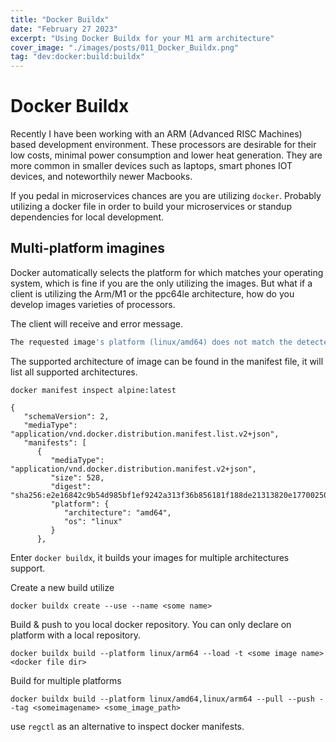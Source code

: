 ```yaml
---
title: "Docker Buildx"
date: "February 27 2023"
excerpt: "Using Docker Buildx for your M1 arm architecture"
cover_image: "./images/posts/011_Docker_Buildx.png"
tag: "dev:docker:build:buildx"
---
```


# Docker Buildx 

Recently I have been working with an ARM (Advanced RISC Machines) based development environment.  These processors are desirable for their low costs, minimal power consumption and lower heat generation. They are more common in smaller devices such as laptops, smart phones IOT devices, and noteworthily newer Macbooks. 

If you pedal in microservices chances are you are utilizing `docker`.  Probably utilizing a docker file in order to build your microservices or standup dependencies for local development. 

## Multi-platform imagines
 
Docker automatically selects the platform for which matches your operating system, which is fine if you are the only utilizing the images.  But what if a client is utilizing the Arm/M1 or the ppc64le architecture, how do you develop images varieties of processors.   

The client will receive and error message. 

```bash
The requested image's platform (linux/amd64) does not match the detected host platform (linux/arm64/v8) and no specific platform was requested
```

The supported architecture of image can be found in the manifest file, it will list all supported architectures. 

```
docker manifest inspect alpine:latest
```
```
{
   "schemaVersion": 2,
   "mediaType": "application/vnd.docker.distribution.manifest.list.v2+json",
   "manifests": [
      {
         "mediaType": "application/vnd.docker.distribution.manifest.v2+json",
         "size": 528,
         "digest": "sha256:e2e16842c9b54d985bf1ef9242a313f36b856181f188de21313820e177002501",
         "platform": {
            "architecture": "amd64",
            "os": "linux"
         }
      },

```


Enter `docker buildx`, it builds your images for multiple architectures support. 

Create a new build utilize

```
docker buildx create --use --name <some name>
```
Build & push to you local docker repository. You can only declare on platform with a local repository. 
```
docker buildx build --platform linux/arm64 --load -t <some image name> <docker file dir>
```
Build for multiple platforms
```
docker buildx build --platform linux/amd64,linux/arm64 --pull --push --tag <someimagename> <some_image_path>
```
use `regctl` as an alternative to inspect docker manifests.